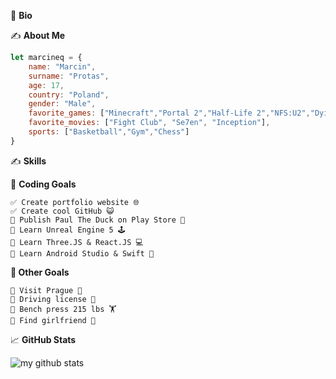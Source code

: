 👋 **Bio**

✍️ **About Me**

```javascript
let marcineq = {
    name: "Marcin",
    surname: "Protas",
    age: 17,
    country: "Poland",
    gender: "Male", 
    favorite_games: ["Minecraft","Portal 2","Half-Life 2","NFS:U2","Dying Light","Witcher 3","We Were Here"],
    favorite_movies: ["Fight Club", "Se7en", "Inception"],
    sports: ["Basketball","Gym","Chess"]
}
```

✍️ **Skills**

🎯 **Coding Goals**

```text
✅ Create portfolio website 🌐
✅ Create cool GitHub 😺
🔲 Publish Paul The Duck on Play Store 🦆
🔲 Learn Unreal Engine 5 🕹️
🔲 Learn Three.JS & React.JS 💻
🔲 Learn Android Studio & Swift 📱
```

 **🎯 Other Goals**
 
 ```text
🔲 Visit Prague 🏰
🔲 Driving license 🚗
🔲 Bench press 215 lbs 🏋
🔲 Find girlfriend 💖
```

📈 **GitHub Stats**

<img style src="https://github-readme-stats.vercel.app/api?username=marcineqr&show_icons=true&theme=algolia" alt="my github stats" /></div>
